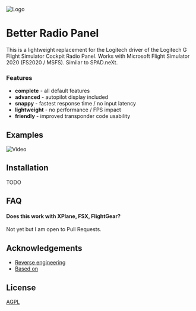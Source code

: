 
![Logo](https://dev-to-uploads.s3.amazonaws.com/uploads/articles/th5xamgrr6se0x5ro4g6.png)


# Better Radio Panel

This is a lightweight replacement for the Logitech driver of the Logitech G Flight Simulator Cockpit Radio Panel.
Works with Microsoft Flight Simulator 2020 (FS2020 / MSFS).
Similar to SPAD.neXt.

### Features
* **complete** - all default features
* **advanced** - autopilot display included
* **snappy** - fastest response time / no input latency
* **lightweight** - no performance / FPS impact
* **friendly** - improved transponder code usability

## Examples

![Video](https://via.placeholder.com/468x300?text=App+Screenshot+Here)


## Installation

TODO

## FAQ

#### Does this work with XPlane, FSX, FlightGear?

Not yet but I am open to Pull Requests.


## Acknowledgements

 - [Reverse engineering](https://github.com/bjanders/fpanels)
 - [Based on](https://github.com/daibach142/SaitekRadio)


## License

[AGPL](https://www.gnu.org/licenses/agpl-3.0.en.html)

